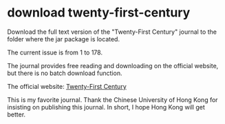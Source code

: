# download twenty-first-century
<p>
Download the full text version of the "Twenty-First Century" journal to the folder where the jar package is located.</p>
<p>The current issue is from 1 to 178.<p>
<p>The journal provides free reading and downloading on the official website, but there is no batch download function.</p>
<p>The official website: <a href="http://www.cuhk.edu.hk/ics/21c/introduction.html">Twenty-First Century</a></p>
<p>This is my favorite journal.
   Thank the Chinese University of Hong Kong for insisting on publishing this journal.
   In short, I hope Hong Kong will get better.
</p>
